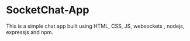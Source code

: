 # SocketChat-App
This is a simple chat app built using HTML, CSS, JS, websockets , nodejs, expressjs and npm. 
